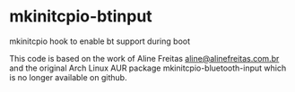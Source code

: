 # mkinitcpio-btinput
mkinitcpio hook to enable bt support during boot

This code is based on the work of Aline Freitas <aline@alinefreitas.com.br> and the original Arch Linux AUR package mkinitcpio-bluetooth-input which is no longer available on github.

